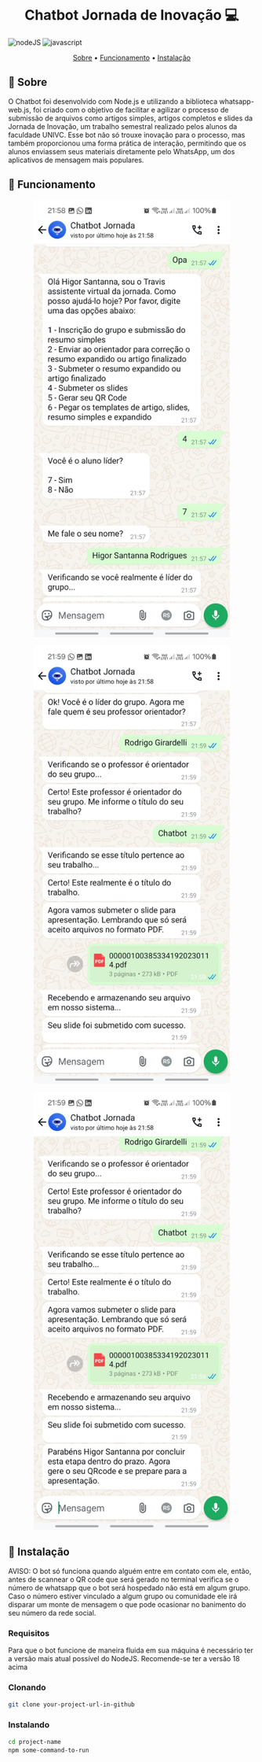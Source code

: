 [JAVASCRIPT__BADGE]: https://img.shields.io/badge/Javascript-000?style=for-the-badge&logo=javascript
[NODE__BADGE]: https://cdn4.iconfinder.com/data/icons/logos-3/454/nodejs-new-pantone-white-512.png
[PROJECT__BADGE]: https://img.shields.io/badge/📱Visit_this_project-000?style=for-the-badge&logo=project
[PROJECT__URL]: https://github.com/Fernanda-Kipper/Readme-Templates

<h1 align="center" style="font-weight: bold;">Chatbot Jornada de Inovação 💻</h1>

![nodeJS][NODE__BADGE]
![javascript][JAVASCRIPT__BADGE]

<p align="center">
 <a href="#about">Sobre</a> • 
 <a href="#images">Funcionamento</a> • 
  <a href="#install">Instalação</a>
</p>

<h2 id="started">📌 Sobre</h2>

O Chatbot foi desenvolvido com Node.js e utilizando a biblioteca whatsapp-web.js, foi criado com o objetivo de facilitar e agilizar o processo de submissão de arquivos como artigos simples, artigos completos e slides da Jornada de Inovação, um trabalho semestral realizado pelos alunos da faculdade UNIVC. Esse bot não só trouxe inovação para o processo, mas também proporcionou uma forma prática de interação, permitindo que os alunos enviassem seus materiais diretamente pelo WhatsApp, um dos aplicativos de mensagem mais populares.

<h2 id="images">📍 Funcionamento</h2>

<p align="center">
    <img src="./images/print 1.jpg" alt="Print contendo exemplo de uma conversa com o bot" width="400px">
</p>

<p align="center">
    <img src="./images/print 2.jpg" alt="Print contendo exemplo de uma conversa com o bot" width="400px">
</p>

<p align="center">
    <img src="./images/print 3.jpg" alt="Print contendo exemplo de uma conversa com o bot" width="400px">
</p>

<h2 id="started">🚀 Instalação</h2>

AVISO: O bot só funciona quando alguém entre em contato com ele, então, antes de scannear o QR code que será gerado no terminal verifica se o número de whatsapp que o bot será hospedado não está em algum grupo. Caso o número estiver vinculado a algum grupo ou comunidade ele irá disparar um monte de mensagem o que pode ocasionar no banimento do seu número da rede social.

<h3>Requisitos</h3>

Para que o bot funcione de maneira fluida em sua máquina é necessário ter a versão mais atual possível do NodeJS.
Recomende-se ter a versão 18 acima

<h3>Clonando</h3>

```bash
git clone your-project-url-in-github
```

<h3>Instalando</h3>

```bash
cd project-name
npm some-command-to-run
```